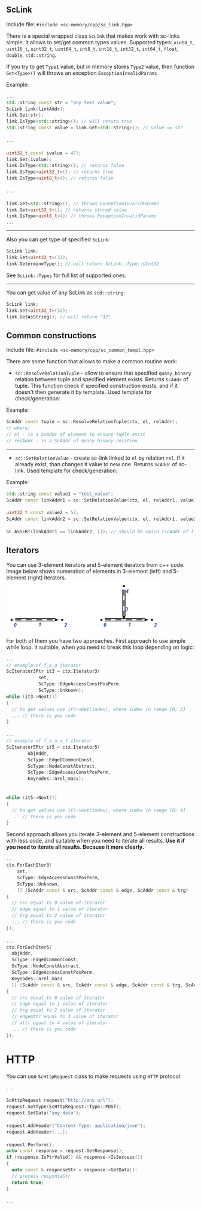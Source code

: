 ## ScLink
Include file: `#include <sc-memory/cpp/sc_link.hpp>`

There is a special wrapped class `ScLink` that makes work with sc-links simple. It allows to set/get common types values.
Supported types: `uint8_t`, `uint16_t`, `uint32_t`, `uint64_t`, `int8_t`, `int16_t`, `int32_t`, `int64_t`, `float`, `double`, `std::string`.

<div class="note">If you try to get <code>Type1</code> value, but in memory stores <code>Type2</code> value, then function <code>Get&ltType&gt()</code> will throws an exception <code>ExceptionInvalidParams</code></div>

Example:
```cpp
...
std::string const str = "any text value";
ScLink link(linkAddr);
link.Set(str);
link.IsType<std::string>(); // will return true
std::string const value = link.Get<std::string>(); // value == str

...

uint32_t const ivalue = 473;
link.Set(ivalue);
link.IsType<std::string>(); // returns false
link.IsType<uint32_t>(); // returns true
link.IsType<uint8_t>(); // returns false

...

link.Get<std::string>(); // throws ExceptionInvalidParams
link.Get<uint32_t>(); // returns stored value
link.IsType<uint8_t>(); // throws ExceptionInvalidParams
...
```

---

Also you can get type of specified `ScLink`:
```cpp
ScLink link;
link.Set<uint32_t>(32);
link.DetermineType(); // will return ScLink::Type::UInt32
```

See `ScLink::Types` for full list of supported ones.

---

You can get value of any ScLink as `std::string`:
```cpp
ScLink link;
link.Set<uint32_t>(32);
link.GetAsString(); // will return "32"
```

## Common constructions
Include file: `#include <sc-memory/cpp/sc_common_templ.hpp>`

There are some function that allows to make a common routine work:

- `sc::ResolveRelationTuple` - allow to ensure that specified `quasy_binary` relation between tuple and specified element exists. Returns `ScAddr` of tuple. This function check if specified construction exists, and if it doesn't then generate it by template. Used template for check/generation:
<scg src="../images/sc_ResolveRelationTuple.gwf"></scg>

Example:
```cpp
ScAddr const tuple = sc::ResolveRelationTuple(ctx, el, relAddr);
// where:
// el - is a ScAddr of element to ensure tuple exist
// relAddr - is a ScAddr of quasy_binary relation
```

---

- `sc::SetRelationValue` - create sc-link linked to `el` by relation `rel`. If it already exist, than changes it value to new one. Returns `ScAddr` of sc-link. Used template for check/generation:
<scg src="../images/sc_SetRelationValue.gwf"></scg>

Example:
```cpp
std::string const value1 = "test_value";
ScAddr const linkAddr1 = sc::SetRelationValue(ctx, el, relAddr1, value1);

uint32_t const value2 = 57;
ScAddr const linkAddr2 = sc::SetRelationValue(ctx, el, relAddr1, value2);

SC_ASSERT(linkAddr1 == linkAddr2, ()); // should be valid (ScAddr of link doesn't changed)

```


## Iterators

You can use 3-element iterators and 5-element iterators from c++ code. Image below shows numeration
of elements in 3-element (left) and 5-element (right) iterators.
![Iterators element numeration](images/iterators_scheme.png)

For both of them you have two approaches.
First approach to use simple while loop. It suitable, when you need to break this loop depending on logic:
```cpp
...
// example of f_a_a iterator
ScIterator3Ptr it3 = ctx.Iterator3(
            set,
            ScType::EdgeAccessConstPosPerm,
            ScType::Unknown);
while (it3->Next())
{
  // to get values use it3->Get(index), where index in range [0; 2]
  ... // there is you code
}

...
// example of f_a_a_a_f iterator
ScIterator5Ptr it5 = ctx.Iterator5(
        objAddr,
        ScType::EdgeDCommonConst,
        ScType::NodeConstAbstract,
        ScType::EdgeAccessConstPosPerm,
        Keynodes::nrel_mass);


while (it5->Next())
{
  // to get values use it5->Get(index), where index in range [0; 4]
  ... // there is you code
}
```

Second approach allows you iterate 3-element and 5-element constructions with less code, and suitable when
you need to iterate all results. **Use it if you need to iterate all results. Because it more clearly.**
```cpp
...
ctx.ForEachIter3(
    set,
    ScType::EdgeAccessConstPosPerm,
    ScType::Unknown,
    [] (ScAddr const & src, ScAddr const & edge, ScAddr const & trg)
{
  // src equal to 0 value of iterator
  // edge equal to 1 value of iterator
  // trg equal to 2 value of iterator
  ... // there is you code
});

...
ctx.ForEachIter5(
  objAddr,
  ScType::EdgeDCommonConst,
  ScType::NodeConstAbstract,
  ScType::EdgeAccessConstPosPerm,
  Keynodes::nrel_mass
  [] (ScAddr const & src, ScAddr const & edge, ScAddr const & trg, ScAddr const & edgeAttr, ScAddr const & attr)
{
  // src equal to 0 value of iterator
  // edge equal to 1 value of iterator
  // trg equal to 2 value of iterator
  // edgeAttr equal to 3 value of iterator
  // attr equal to 4 value of iterator
  ... // there is you code
});
```

# HTTP

You can use `ScHttpRequest` class to make requests using `HTTP` protocol:
```cpp
...

ScHttpRequest request("http://any.url");
request.SetType(ScHttpRequest::Type::POST);
request.SetData("any data");

request.AddHeader("Content-Type: application/json");
request.AddHeader(...);

request.Perform();
auto const response = request.GetResponse();
if (response.IsPtrValid() && response->IsSuccess())
{
  auto const & responseStr = response->GetData();
  // process responseStr
  return true;
}

...
```
